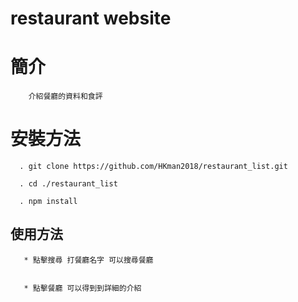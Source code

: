 # restaurant website

# 簡介

        介紹餐廳的資料和食評 

# 安裝方法

    
      . git clone https://github.com/HKman2018/restaurant_list.git
      
      . cd ./restaurant_list
      
      . npm install
      
## 使用方法

 
       * 點擊搜尋 打餐廳名字 可以搜尋餐廳


       * 點擊餐廳 可以得到到詳細的介紹





